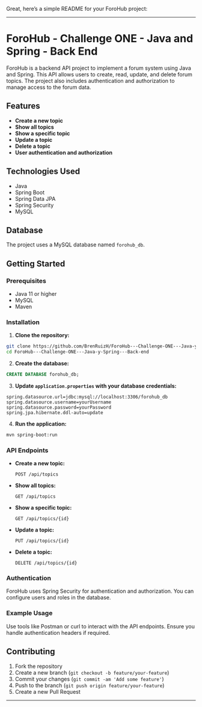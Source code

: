 Great, here’s a simple README for your ForoHub project:

---

# ForoHub - Challenge ONE - Java and Spring - Back End

ForoHub is a backend API project to implement a forum system using Java and Spring. This API allows users to create, read, update, and delete forum topics. The project also includes authentication and authorization to manage access to the forum data.

## Features

- **Create a new topic**
- **Show all topics**
- **Show a specific topic**
- **Update a topic**
- **Delete a topic**
- **User authentication and authorization**

## Technologies Used

- Java
- Spring Boot
- Spring Data JPA
- Spring Security
- MySQL

## Database

The project uses a MySQL database named `forohub_db`.

## Getting Started

### Prerequisites

- Java 11 or higher
- MySQL
- Maven

### Installation

1. **Clone the repository:**

```bash
git clone https://github.com/BrenRuizH/ForoHub---Challenge-ONE---Java-y-Spring---Back-end.git
cd ForoHub---Challenge-ONE---Java-y-Spring---Back-end
```

2. **Create the database:**

```sql
CREATE DATABASE forohub_db;
```

3. **Update `application.properties` with your database credentials:**

```properties
spring.datasource.url=jdbc:mysql://localhost:3306/forohub_db
spring.datasource.username=yourUsername
spring.datasource.password=yourPassword
spring.jpa.hibernate.ddl-auto=update
```

4. **Run the application:**

```bash
mvn spring-boot:run
```

### API Endpoints

- **Create a new topic:**

  `POST /api/topics`

- **Show all topics:**

  `GET /api/topics`

- **Show a specific topic:**

  `GET /api/topics/{id}`

- **Update a topic:**

  `PUT /api/topics/{id}`

- **Delete a topic:**

  `DELETE /api/topics/{id}`

### Authentication

ForoHub uses Spring Security for authentication and authorization. You can configure users and roles in the database.

### Example Usage

Use tools like Postman or curl to interact with the API endpoints. Ensure you handle authentication headers if required.

## Contributing

1. Fork the repository
2. Create a new branch (`git checkout -b feature/your-feature`)
3. Commit your changes (`git commit -am 'Add some feature'`)
4. Push to the branch (`git push origin feature/your-feature`)
5. Create a new Pull Request
---

